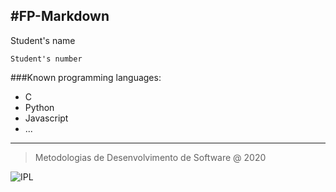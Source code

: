#FP-Markdown
---
Student's name

`Student's number`

###Known programming languages:

+ C
+ Python
+ Javascript
+ ...
---

>Metodologias de Desenvolvimento de Software @ 2020

![IPL](transferir.png)